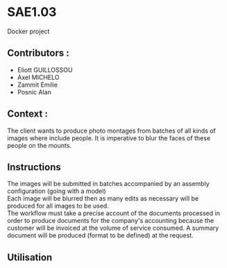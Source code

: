 # SAE1.03

Docker project

## Contributors :

- Eliott GUILLOSSOU
- Axel MICHELO
- Zammit Emilie
- Posnic Alan

## Context : 

The client wants to produce photo montages from batches of all kinds of images where
include people. It is imperative to blur the faces of these
people on the mounts.

## Instructions

The images will be submitted in batches accompanied by an assembly configuration
(going with a model) <br>
Each image will be blurred then as many edits as necessary will be produced
for all images to be used. <br>
The workflow must take a precise account of the documents processed in order to produce
documents for the company's accounting because the customer will be invoiced at the volume of
service consumed. A summary document will be produced (format to be defined) at the
request. <br>

## Utilisation
